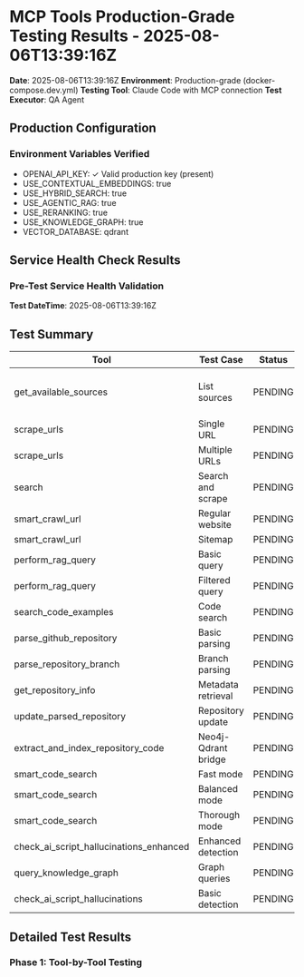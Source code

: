 # MCP Tools Production-Grade Testing Results - 2025-08-06T13:39:16Z

**Date**: 2025-08-06T13:39:16Z
**Environment**: Production-grade (docker-compose.dev.yml)
**Testing Tool**: Claude Code with MCP connection
**Test Executor**: QA Agent

## Production Configuration

### Environment Variables Verified

- OPENAI_API_KEY: ✓ Valid production key (present)
- USE_CONTEXTUAL_EMBEDDINGS: true
- USE_HYBRID_SEARCH: true  
- USE_AGENTIC_RAG: true
- USE_RERANKING: true
- USE_KNOWLEDGE_GRAPH: true
- VECTOR_DATABASE: qdrant

## Service Health Check Results

### Pre-Test Service Health Validation

**Test DateTime**: 2025-08-06T13:39:16Z

## Test Summary

| Tool | Test Case | Status | Time | Notes |
|------|-----------|--------|------|-------|
| get_available_sources | List sources | PENDING | - | Starting Phase 1 testing |
| scrape_urls | Single URL | PENDING | - | |
| scrape_urls | Multiple URLs | PENDING | - | |
| search | Search and scrape | PENDING | - | |
| smart_crawl_url | Regular website | PENDING | - | |
| smart_crawl_url | Sitemap | PENDING | - | |
| perform_rag_query | Basic query | PENDING | - | |
| perform_rag_query | Filtered query | PENDING | - | |
| search_code_examples | Code search | PENDING | - | |
| parse_github_repository | Basic parsing | PENDING | - | |
| parse_repository_branch | Branch parsing | PENDING | - | |
| get_repository_info | Metadata retrieval | PENDING | - | |
| update_parsed_repository | Repository update | PENDING | - | |
| extract_and_index_repository_code | Neo4j-Qdrant bridge | PENDING | - | |
| smart_code_search | Fast mode | PENDING | - | |
| smart_code_search | Balanced mode | PENDING | - | |
| smart_code_search | Thorough mode | PENDING | - | |
| check_ai_script_hallucinations_enhanced | Enhanced detection | PENDING | - | |
| query_knowledge_graph | Graph queries | PENDING | - | |
| check_ai_script_hallucinations | Basic detection | PENDING | - | |

## Detailed Test Results

### Phase 1: Tool-by-Tool Testing
